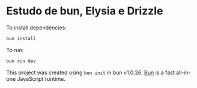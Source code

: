 # Estudo de bun, Elysia e Drizzle

To install dependencies:

```bash
bun install
```

To run:

```bash
bun run dev
```

This project was created using `bun init` in bun v1.0.26. [Bun](https://bun.sh) is a fast all-in-one JavaScript runtime.
